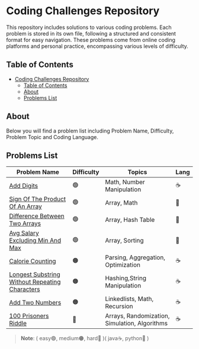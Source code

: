 # Coding Challenges Repository
This repository includes solutions to various coding problems. Each problem is stored in its own file, following a structured and consistent format for easy navigation. These problems come from online coding platforms and personal practice, encompassing various levels of difficulty.

## Table of Contents
- [Coding Challenges Repository](#coding-challenges-repository)
  - [Table of Contents](#table-of-contents)
  - [About](#about)
  - [Problems List](#problems-list)

## About
Below you will find a problem list including Problem Name, Difficulty, Problem Topic and Coding Language.

## Problems List
| Problem Name                                                                                 | Difficulty | Topics                                        | Lang |
|----------------------------------------------------------------------------------------------|------------|-----------------------------------------------|------|
| [Add Digits](AddDigits)                                                                      | 🟢         | Math, Number Manipulation                     | ☕️   |
| [Sign Of The Product Of An Array](SignOfTheProductOfAnArray)                                 | 🟢         | Array, Math                                   | 🐍   |
| [Difference Between Two Arrays](DifferenceBetweenTwoArrays)                                  | 🟢         | Array, Hash Table                             | 🐍   |
| [Avg Salary Excluding Min And Max](AvgSalaryExcludingMinAndMax)                              | 🟢         | Array, Sorting                                | 🐍   |
| [Calorie Counting](CalorieCounting)                                                          | 🟠         | Parsing, Aggregation, Optimization            | ☕    |
| [Longest Substring Without Repeating Characters](LongestSubstringWithoutRepeatingCharacters) | 🟠         | Hashing,String Manipulation                   | ☕️   |
| [Add Two Numbers](AddTwoNumbers)                                                             | 🟠         | Linkedlists, Math, Recursion                  | ☕    |
| [100 Prisoners Riddle](Prisoners)                                                            | 🔴         | Arrays, Randomization, Simulation, Algorithms | ☕    |

>**Note**: ( easy🟢, medium🟠, hard🔴 )( java☕, python🐍 )
